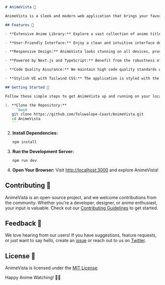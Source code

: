 ````markdown
# AnimeVista 🌟

AnimeVista is a sleek and modern web application that brings your favorite anime to the forefront. Dive into the world of animated wonders with a seamless viewing experience powered by Next.js, TypeScript, ESLint, and Tailwind CSS.

## Features 🚀

- **Extensive Anime Library:** Explore a vast collection of anime titles from various genres.

- **User-Friendly Interface:** Enjoy a clean and intuitive interface designed for effortless navigation.

- **Responsive Design:** AnimeVista looks stunning on all devices, providing a consistent experience.

- **Powered by Next.js and TypeScript:** Benefit from the robustness of Next.js and the type safety of TypeScript.

- **Code Quality Assurance:** We maintain high code quality standards with ESLint integration.

- **Stylish UI with Tailwind CSS:** The application is styled with the elegance and efficiency of Tailwind CSS.

## Getting Started 🌈

Follow these simple steps to get AnimeVista up and running on your local machine:

1. **Clone the Repository:**
   ```bash
   git clone https://github.com/Toluwalope-Coast/AnimeVista.git
   cd AnimeVista
   ```
````

2. **Install Dependencies:**

   ```bash
   npm install
   ```

3. **Run the Development Server:**

   ```bash
   npm run dev
   ```

4. **Open Your Browser:**
   Visit [http://localhost:3000](http://localhost:3000) and explore AnimeVista!

## Contributing 🤝

AnimeVista is an open-source project, and we welcome contributions from the community. Whether you're a developer, designer, or anime enthusiast, your input is valuable. Check out our [Contributing Guidelines](CONTRIBUTING.md) to get started.

## Feedback 💬

We love hearing from our users! If you have suggestions, feature requests, or just want to say hello, create an [issue](https://github.com/Toluwalope-Coast/AnimeVista/issues) or reach out to us on [Twitter](https://twitter.com/AnimeVistaApp).

## License 📝

AnimeVista is licensed under the [MIT License](LICENSE).

Happy Anime Watching! 🍿✨

```

```
